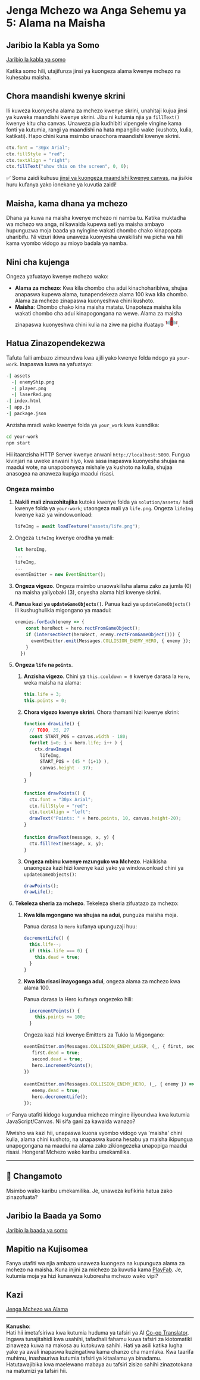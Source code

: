 <!--
CO_OP_TRANSLATOR_METADATA:
{
  "original_hash": "adda95e02afa3fbee67b6e385b1109e1",
  "translation_date": "2025-08-29T10:05:19+00:00",
  "source_file": "6-space-game/5-keeping-score/README.md",
  "language_code": "sw"
}
-->
# Jenga Mchezo wa Anga Sehemu ya 5: Alama na Maisha

## Jaribio la Kabla ya Somo

[Jaribio la kabla ya somo](https://ff-quizzes.netlify.app/web/quiz/37)

Katika somo hili, utajifunza jinsi ya kuongeza alama kwenye mchezo na kuhesabu maisha.

## Chora maandishi kwenye skrini

Ili kuweza kuonyesha alama za mchezo kwenye skrini, unahitaji kujua jinsi ya kuweka maandishi kwenye skrini. Jibu ni kutumia njia ya `fillText()` kwenye kitu cha canvas. Unaweza pia kudhibiti vipengele vingine kama fonti ya kutumia, rangi ya maandishi na hata mpangilio wake (kushoto, kulia, katikati). Hapo chini kuna msimbo unaochora maandishi kwenye skrini.

```javascript
ctx.font = "30px Arial";
ctx.fillStyle = "red";
ctx.textAlign = "right";
ctx.fillText("show this on the screen", 0, 0);
```

✅ Soma zaidi kuhusu [jinsi ya kuongeza maandishi kwenye canvas](https://developer.mozilla.org/docs/Web/API/Canvas_API/Tutorial/Drawing_text), na jisikie huru kufanya yako ionekane ya kuvutia zaidi!

## Maisha, kama dhana ya mchezo

Dhana ya kuwa na maisha kwenye mchezo ni namba tu. Katika muktadha wa mchezo wa anga, ni kawaida kupewa seti ya maisha ambayo hupunguzwa moja baada ya nyingine wakati chombo chako kinapopata uharibifu. Ni vizuri ikiwa unaweza kuonyesha uwakilishi wa picha wa hili kama vyombo vidogo au mioyo badala ya namba.

## Nini cha kujenga

Ongeza yafuatayo kwenye mchezo wako:

- **Alama za mchezo**: Kwa kila chombo cha adui kinachoharibiwa, shujaa anapaswa kupewa alama, tunapendekeza alama 100 kwa kila chombo. Alama za mchezo zinapaswa kuonyeshwa chini kushoto.
- **Maisha**: Chombo chako kina maisha matatu. Unapoteza maisha kila wakati chombo cha adui kinapogongana na wewe. Alama za maisha zinapaswa kuonyeshwa chini kulia na ziwe na picha ifuatayo ![life image](../../../../translated_images/life.6fb9f50d53ee0413cd91aa411f7c296e10a1a6de5c4a4197c718b49bf7d63ebf.sw.png).

## Hatua Zinazopendekezwa

Tafuta faili ambazo zimeundwa kwa ajili yako kwenye folda ndogo ya `your-work`. Inapaswa kuwa na yafuatayo:

```bash
-| assets
  -| enemyShip.png
  -| player.png
  -| laserRed.png
-| index.html
-| app.js
-| package.json
```

Anzisha mradi wako kwenye folda ya `your_work` kwa kuandika:

```bash
cd your-work
npm start
```

Hii itaanzisha HTTP Server kwenye anwani `http://localhost:5000`. Fungua kivinjari na uweke anwani hiyo, kwa sasa inapaswa kuonyesha shujaa na maadui wote, na unapobonyeza mishale ya kushoto na kulia, shujaa anasogea na anaweza kupiga maadui risasi.

### Ongeza msimbo

1. **Nakili mali zinazohitajika** kutoka kwenye folda ya `solution/assets/` hadi kwenye folda ya `your-work`; utaongeza mali ya `life.png`. Ongeza `lifeImg` kwenye kazi ya window.onload:

    ```javascript
    lifeImg = await loadTexture("assets/life.png");
    ```

1. Ongeza `lifeImg` kwenye orodha ya mali:

    ```javascript
    let heroImg,
    ...
    lifeImg,
    ...
    eventEmitter = new EventEmitter();
    ```
  
2. **Ongeza vigezo**. Ongeza msimbo unaowakilisha alama zako za jumla (0) na maisha yaliyobaki (3), onyesha alama hizi kwenye skrini.

3. **Panua kazi ya `updateGameObjects()`**. Panua kazi ya `updateGameObjects()` ili kushughulikia migongano ya maadui:

    ```javascript
    enemies.forEach(enemy => {
        const heroRect = hero.rectFromGameObject();
        if (intersectRect(heroRect, enemy.rectFromGameObject())) {
          eventEmitter.emit(Messages.COLLISION_ENEMY_HERO, { enemy });
        }
      })
    ```

4. **Ongeza `life` na `points`**. 
   1. **Anzisha vigezo**. Chini ya `this.cooldown = 0` kwenye darasa la `Hero`, weka maisha na alama:

        ```javascript
        this.life = 3;
        this.points = 0;
        ```

   1. **Chora vigezo kwenye skrini**. Chora thamani hizi kwenye skrini:

        ```javascript
        function drawLife() {
          // TODO, 35, 27
          const START_POS = canvas.width - 180;
          for(let i=0; i < hero.life; i++ ) {
            ctx.drawImage(
              lifeImg, 
              START_POS + (45 * (i+1) ), 
              canvas.height - 37);
          }
        }
        
        function drawPoints() {
          ctx.font = "30px Arial";
          ctx.fillStyle = "red";
          ctx.textAlign = "left";
          drawText("Points: " + hero.points, 10, canvas.height-20);
        }
        
        function drawText(message, x, y) {
          ctx.fillText(message, x, y);
        }

        ```

   1. **Ongeza mbinu kwenye mzunguko wa Mchezo**. Hakikisha unaongeza kazi hizi kwenye kazi yako ya window.onload chini ya `updateGameObjects()`:

        ```javascript
        drawPoints();
        drawLife();
        ```

1. **Tekeleza sheria za mchezo**. Tekeleza sheria zifuatazo za mchezo:

   1. **Kwa kila mgongano wa shujaa na adui**, punguza maisha moja.
   
      Panua darasa la `Hero` kufanya upunguzaji huu:

        ```javascript
        decrementLife() {
          this.life--;
          if (this.life === 0) {
            this.dead = true;
          }
        }
        ```

   2. **Kwa kila risasi inayogonga adui**, ongeza alama za mchezo kwa alama 100.

      Panua darasa la Hero kufanya ongezeko hili:
    
        ```javascript
          incrementPoints() {
            this.points += 100;
          }
        ```

        Ongeza kazi hizi kwenye Emitters za Tukio la Migongano:

        ```javascript
        eventEmitter.on(Messages.COLLISION_ENEMY_LASER, (_, { first, second }) => {
           first.dead = true;
           second.dead = true;
           hero.incrementPoints();
        })

        eventEmitter.on(Messages.COLLISION_ENEMY_HERO, (_, { enemy }) => {
           enemy.dead = true;
           hero.decrementLife();
        });
        ```

✅ Fanya utafiti kidogo kugundua michezo mingine iliyoundwa kwa kutumia JavaScript/Canvas. Ni sifa gani za kawaida wanazo?

Mwisho wa kazi hii, unapaswa kuona vyombo vidogo vya 'maisha' chini kulia, alama chini kushoto, na unapaswa kuona hesabu ya maisha ikipungua unapogongana na maadui na alama zako zikiongezeka unapopiga maadui risasi. Hongera! Mchezo wako karibu umekamilika.

---

## 🚀 Changamoto

Msimbo wako karibu umekamilika. Je, unaweza kufikiria hatua zako zinazofuata?

## Jaribio la Baada ya Somo

[Jaribio la baada ya somo](https://ff-quizzes.netlify.app/web/quiz/38)

## Mapitio na Kujisomea

Fanya utafiti wa njia ambazo unaweza kuongeza na kupunguza alama za mchezo na maisha. Kuna injini za michezo za kuvutia kama [PlayFab](https://playfab.com). Je, kutumia moja ya hizi kunaweza kuboresha mchezo wako vipi?

## Kazi

[Jenga Mchezo wa Alama](assignment.md)

---

**Kanusho**:  
Hati hii imetafsiriwa kwa kutumia huduma ya tafsiri ya AI [Co-op Translator](https://github.com/Azure/co-op-translator). Ingawa tunajitahidi kwa usahihi, tafadhali fahamu kuwa tafsiri za kiotomatiki zinaweza kuwa na makosa au kutokuwa sahihi. Hati ya asili katika lugha yake ya awali inapaswa kuzingatiwa kama chanzo cha mamlaka. Kwa taarifa muhimu, inashauriwa kutumia tafsiri ya kitaalamu ya binadamu. Hatutawajibika kwa maelewano mabaya au tafsiri zisizo sahihi zinazotokana na matumizi ya tafsiri hii.